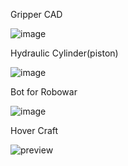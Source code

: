Gripper CAD

![image](https://user-images.githubusercontent.com/78358962/194269818-d7796131-9c17-45bb-bc36-a13002aa2806.png)

Hydraulic Cylinder(piston)

![image](https://user-images.githubusercontent.com/78358962/194275187-5c5338f0-315f-4133-a72a-c7f2fdf6cb92.png)

Bot for Robowar

![image](https://user-images.githubusercontent.com/78358962/194275293-70a83189-4d16-4e88-ae5c-59f036a6b280.png)

Hover Craft

![preview](https://github.com/Zoro114/cad/assets/78358962/b497ccee-2bc2-4750-8c0e-ab72c49f4086)
